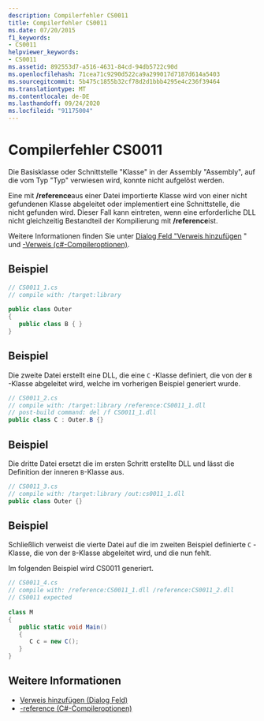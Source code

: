 ```yaml
---
description: Compilerfehler CS0011
title: Compilerfehler CS0011
ms.date: 07/20/2015
f1_keywords:
- CS0011
helpviewer_keywords:
- CS0011
ms.assetid: 892553d7-a516-4631-84cd-94db5722c90d
ms.openlocfilehash: 71cea71c9290d522ca9a299017d7187d614a5403
ms.sourcegitcommit: 5b475c1855b32cf78d2d1bbb4295e4c236f39464
ms.translationtype: MT
ms.contentlocale: de-DE
ms.lasthandoff: 09/24/2020
ms.locfileid: "91175004"
---
```

# <a name="compiler-error-cs0011"></a>Compilerfehler CS0011

Die Basisklasse oder Schnittstelle "Klasse" in der Assembly "Assembly", auf die vom Typ "Typ" verwiesen wird, konnte nicht aufgelöst werden.  
  
 Eine mit **/reference**aus einer Datei importierte Klasse wird von einer nicht gefundenen Klasse abgeleitet oder implementiert eine Schnittstelle, die nicht gefunden wird. Dieser Fall kann eintreten, wenn eine erforderliche DLL nicht gleichzeitig Bestandteil der Kompilierung mit **/reference**ist.  
  
 Weitere Informationen finden Sie unter [Dialog Feld "Verweis hinzufügen](/visualstudio/ide/how-to-add-or-remove-references-by-using-the-reference-manager) " und [-Verweis (c#-Compileroptionen)](../language-reference/compiler-options/reference-compiler-option.md).  
  
## <a name="example"></a>Beispiel  
  
```csharp  
// CS0011_1.cs  
// compile with: /target:library  
  
public class Outer
{  
   public class B { }  
}  
```  
  
## <a name="example"></a>Beispiel  

 Die zweite Datei erstellt eine DLL, die eine `C` -Klasse definiert, die von der `B` -Klasse abgeleitet wird, welche im vorherigen Beispiel generiert wurde.  
  
```csharp  
// CS0011_2.cs  
// compile with: /target:library /reference:CS0011_1.dll  
// post-build command: del /f CS0011_1.dll  
public class C : Outer.B {}  
```  
  
## <a name="example"></a>Beispiel  

 Die dritte Datei ersetzt die im ersten Schritt erstellte DLL und lässt die Definition der inneren `B`-Klasse aus.  
  
```csharp  
// CS0011_3.cs  
// compile with: /target:library /out:cs0011_1.dll  
public class Outer {}  
```  
  
## <a name="example"></a>Beispiel  

 Schließlich verweist die vierte Datei auf die im zweiten Beispiel definierte `C` -Klasse, die von der `B`-Klasse abgeleitet wird, und die nun fehlt.  
  
 Im folgenden Beispiel wird CS0011 generiert.  
  
```csharp  
// CS0011_4.cs  
// compile with: /reference:CS0011_1.dll /reference:CS0011_2.dll  
// CS0011 expected  
  
class M  
{  
   public static void Main()  
   {  
      C c = new C();  
   }  
}  
```  
  
## <a name="see-also"></a>Weitere Informationen

- [Verweis hinzufügen (Dialog Feld)](/visualstudio/ide/how-to-add-or-remove-references-by-using-the-reference-manager)
- [-reference (C#-Compileroptionen)](../language-reference/compiler-options/reference-compiler-option.md)
